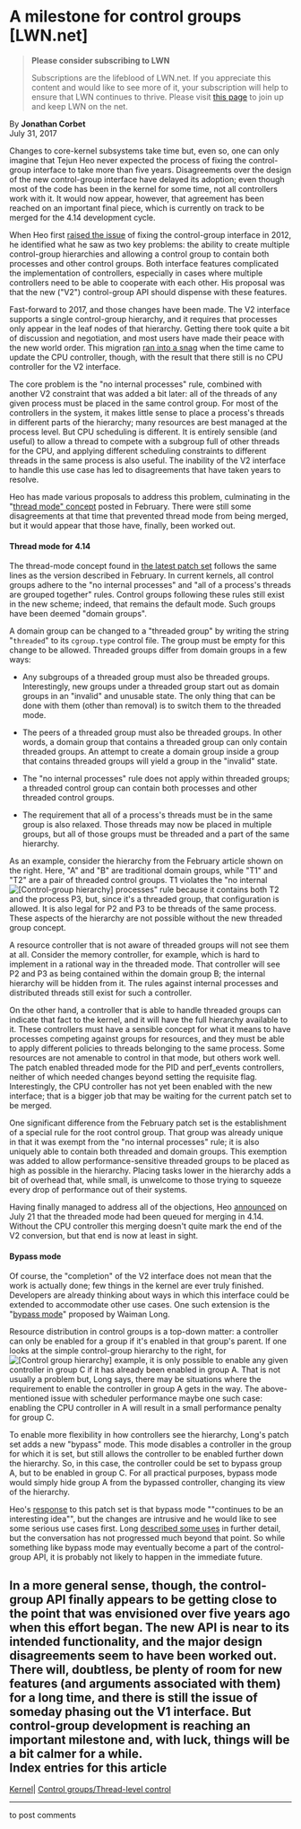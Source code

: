 # A milestone for control groups [LWN.net]

> **Please consider subscribing to LWN**
> 
> Subscriptions are the lifeblood of LWN.net. If you appreciate this content and would like to see more of it, your subscription will help to ensure that LWN continues to thrive. Please visit [this page](/Promo/nst-nag1/subscribe) to join up and keep LWN on the net. 

By **Jonathan Corbet**  
July 31, 2017 

Changes to core-kernel subsystems take time but, even so, one can only imagine that Tejun Heo never expected the process of fixing the control-group interface to take more than five years. Disagreements over the design of the new control-group interface have delayed its adoption; even though most of the code has been in the kernel for some time, not all controllers work with it. It would now appear, however, that agreement has been reached on an important final piece, which is currently on track to be merged for the 4.14 development cycle. 

When Heo first [raised the issue](/Articles/484251/) of fixing the control-group interface in 2012, he identified what he saw as two key problems: the ability to create multiple control-group hierarchies and allowing a control group to contain both processes and other control groups. Both interface features complicated the implementation of controllers, especially in cases where multiple controllers need to be able to cooperate with each other. His proposal was that the new ("V2") control-group API should dispense with these features. 

Fast-forward to 2017, and those changes have been made. The V2 interface supports a single control-group hierarchy, and it requires that processes only appear in the leaf nodes of that hierarchy. Getting there took quite a bit of discussion and negotiation, and most users have made their peace with the new world order. This migration [ran into a snag](/Articles/697366/) when the time came to update the CPU controller, though, with the result that there still is no CPU controller for the V2 interface. 

The core problem is the "no internal processes" rule, combined with another V2 constraint that was added a bit later: all of the threads of any given process must be placed in the same control group. For most of the controllers in the system, it makes little sense to place a process's threads in different parts of the hierarchy; many resources are best managed at the process level. But CPU scheduling is different. It is entirely sensible (and useful) to allow a thread to compete with a subgroup full of other threads for the CPU, and applying different scheduling constraints to different threads in the same process is also useful. The inability of the V2 interface to handle this use case has led to disagreements that have taken years to resolve. 

Heo has made various proposals to address this problem, culminating in the "[thread mode" concept](/Articles/715051/) posted in February. There were still some disagreements at that time that prevented thread mode from being merged, but it would appear that those have, finally, been worked out. 

#### Thread mode for 4.14

The thread-mode concept found in [the latest patch set](/Articles/729219/) follows the same lines as the version described in February. In current kernels, all control groups adhere to the "no internal processes" and "all of a process's threads are grouped together" rules. Control groups following these rules still exist in the new scheme; indeed, that remains the default mode. Such groups have been deemed "domain groups". 

A domain group can be changed to a "threaded group" by writing the string "`threaded`" to its `cgroup.type` control file. The group must be empty for this change to be allowed. Threaded groups differ from domain groups in a few ways: 

  * Any subgroups of a threaded group must also be threaded groups. Interestingly, new groups under a threaded group start out as domain groups in an "invalid" and unusable state. The only thing that can be done with them (other than removal) is to switch them to the threaded mode. 

  * The peers of a threaded group must also be threaded groups. In other words, a domain group that contains a threaded group can only contain threaded groups. An attempt to create a domain group inside a group that contains threaded groups will yield a group in the "invalid" state. 

  * The "no internal processes" rule does not apply within threaded groups; a threaded control group can contain both processes and other threaded control groups. 

  * The requirement that all of a process's threads must be in the same group is also relaxed. Those threads may now be placed in multiple groups, but all of those groups must be threaded and a part of the same hierarchy. 




As an example, consider the hierarchy from the February article shown on the right. Here, "A" and "B" are traditional domain groups, while "T1" and "T2" are a pair of threaded control groups. T1 violates the "no internal ![\[Control-group hierarchy\]](https://static.lwn.net/images/2017/cgtm2.png) processes" rule because it contains both T2 and the process P3, but, since it's a threaded group, that configuration is allowed. It is also legal for P2 and P3 to be threads of the same process. These aspects of the hierarchy are not possible without the new threaded group concept. 

A resource controller that is not aware of threaded groups will not see them at all. Consider the memory controller, for example, which is hard to implement in a rational way in the threaded mode. That controller will see P2 and P3 as being contained within the domain group B; the internal hierarchy will be hidden from it. The rules against internal processes and distributed threads still exist for such a controller. 

On the other hand, a controller that is able to handle threaded groups can indicate that fact to the kernel, and it will have the full hierarchy available to it. These controllers must have a sensible concept for what it means to have processes competing against groups for resources, and they must be able to apply different policies to threads belonging to the same process. Some resources are not amenable to control in that mode, but others work well. The patch enabled threaded mode for the PID and perf_events controllers, neither of which needed changes beyond setting the requisite flag. Interestingly, the CPU controller has not yet been enabled with the new interface; that is a bigger job that may be waiting for the current patch set to be merged. 

One significant difference from the February patch set is the establishment of a special rule for the root control group. That group was already unique in that it was exempt from the "no internal processes" rule; it is also uniquely able to contain both threaded and domain groups. This exemption was added to allow performance-sensitive threaded groups to be placed as high as possible in the hierarchy. Placing tasks lower in the hierarchy adds a bit of overhead that, while small, is unwelcome to those trying to squeeze every drop of performance out of their systems. 

Having finally managed to address all of the objections, Heo [announced](/Articles/729220/) on July 21 that the threaded mode had been queued for merging in 4.14. Without the CPU controller this merging doesn't quite mark the end of the V2 conversion, but that end is now at least in sight. 

#### Bypass mode

Of course, the "completion" of the V2 interface does not mean that the work is actually done; few things in the kernel are ever truly finished. Developers are already thinking about ways in which this interface could be extended to accommodate other use cases. One such extension is the "[bypass mode](/Articles/728621/)" proposed by Waiman Long. 

Resource distribution in control groups is a top-down matter: a controller can only be enabled for a group if it's enabled in that group's parent. If one looks at the simple control-group hierarchy to the right, for ![\[Control
group hierarchy\]](https://static.lwn.net/images/2017/cgroup-hier.png) example, it is only possible to enable any given controller in group C if it has already been enabled in group A. That is not usually a problem but, Long says, there may be situations where the requirement to enable the controller in group A gets in the way. The above-mentioned issue with scheduler performance maybe one such case: enabling the CPU controller in A will result in a small performance penalty for group C. 

To enable more flexibility in how controllers see the hierarchy, Long's patch set adds a new "bypass" mode. This mode disables a controller in the group for which it is set, but still allows the controller to be enabled further down the hierarchy. So, in this case, the controller could be set to bypass group A, but to be enabled in group C. For all practical purposes, bypass mode would simply hide group A from the bypassed controller, changing its view of the hierarchy. 

Heo's [response](/Articles/729222/) to this patch set is that bypass mode ""continues to be an interesting idea"", but the changes are intrusive and he would like to see some serious use cases first. Long [described some uses](/Articles/729223/) in further detail, but the conversation has not progressed much beyond that point. So while something like bypass mode may eventually become a part of the control-group API, it is probably not likely to happen in the immediate future. 

In a more general sense, though, the control-group API finally appears to be getting close to the point that was envisioned over five years ago when this effort began. The new API is near to its intended functionality, and the major design disagreements seem to have been worked out. There will, doubtless, be plenty of room for new features (and arguments associated with them) for a long time, and there is still the issue of someday phasing out the V1 interface. But control-group development is reaching an important milestone and, with luck, things will be a bit calmer for a while.  
Index entries for this article  
---  
[Kernel](/Kernel/Index)| [Control groups/Thread-level control](/Kernel/Index#Control_groups-Thread-level_control)  
  


* * *

to post comments 
